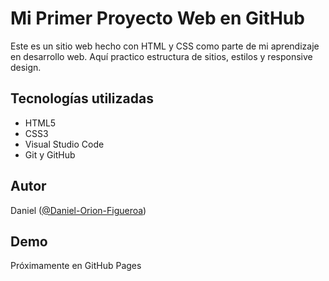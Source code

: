 # Mi Primer Proyecto Web en GitHub

Este es un sitio web hecho con HTML y CSS como parte de mi aprendizaje en desarrollo web. Aquí practico estructura de sitios, estilos y responsive design.

## Tecnologías utilizadas

- HTML5
- CSS3
- Visual Studio Code
- Git y GitHub

## Autor

Daniel ([@Daniel-Orion-Figueroa](https://github.com/Daniel-Orion-Figueroa))

## Demo

Próximamente en GitHub Pages